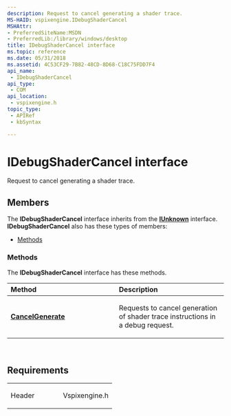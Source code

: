 ```yaml
---
description: Request to cancel generating a shader trace.
MS-HAID: vspixengine.IDebugShaderCancel
MSHAttr:
- PreferredSiteName:MSDN
- PreferredLib:/library/windows/desktop
title: IDebugShaderCancel interface
ms.topic: reference
ms.date: 05/31/2018
ms.assetid: 4C53CF29-7B82-48CD-8D68-C18C75FDD7F4
api_name: 
 - IDebugShaderCancel
api_type: 
 - COM
api_location: 
 - vspixengine.h
topic_type: 
 - APIRef
 - kbSyntax

---
```


# <span id="vspixengine.idebugshadercancel"></span>IDebugShaderCancel interface

Request to cancel generating a shader trace.

## Members

The **IDebugShaderCancel** interface inherits from the [**IUnknown**](/windows/desktop/api/unknwn/nn-unknwn-iunknown) interface. **IDebugShaderCancel** also has these types of members:

-   [Methods](#methods)

### <span id="methods"></span>Methods

The **IDebugShaderCancel** interface has these methods.

<table><colgroup><col style="width: 50%" /><col style="width: 50%" /></colgroup><thead><tr class="header"><th style="text-align: left;">Method</th><th style="text-align: left;">Description</th></tr></thead><tbody><tr class="odd"><td style="text-align: left;"><a href="/windows/desktop/direct3dtools/idebugshadercancel-cancelgenerate-debugshaderrequestinfo-ptr-pixelhistoryoperation-ptr"><strong>CancelGenerate</strong></a></td><td style="text-align: left;"><p>Requests to cancel generation of shader trace instructions in a debug request.</p></td></tr></tbody></table>

 

## Requirements

<table><colgroup><col style="width: 50%" /><col style="width: 50%" /></colgroup><tbody><tr class="odd"><td><p>Header</p></td><td>Vspixengine.h</td></tr></tbody></table>

 

 
